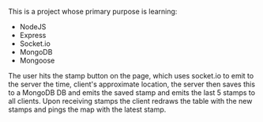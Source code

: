 This is a project whose primary purpose is learning:

 - NodeJS
 - Express
 - Socket.io
 - MongoDB
 - Mongoose

The user hits the stamp button on the page, which uses socket.io to emit to the server the time, client's approximate location, the server then saves this to a MongoDB DB and emits the saved stamp and emits the last 5 stamps to all clients. Upon receiving stamps the client redraws the table with the new stamps and pings the map with the latest stamp.